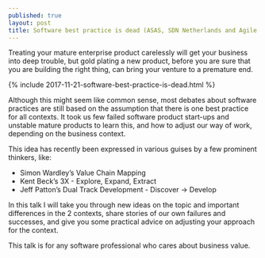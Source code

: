 ```yaml
---
published: true
layout: post
title: Software best practice is dead (ASAS, SDN Netherlands and Agile Africa 2017)
---
```

Treating your mature enterprise product carelessly will get your business into deep trouble, but gold plating a new product, before you are sure that you are building the right thing, can bring your venture to a premature end.

{% include 2017-11-21-software-best-practice-is-dead.html %}

Although this might seem like common sense, most debates about software practices are still based on the assumption that there is one best practice for all contexts. It took us few failed software product start-ups and unstable mature products to learn this, and how to adjust our way of work, depending on the business context.

This idea has recently been expressed in various guises by a few prominent thinkers, like:
- Simon Wardley’s Value Chain Mapping
- Kent Beck’s 3X - Explore, Expand, Extract
- Jeff Patton’s Dual Track Development - Discover -> Develop

In this talk I will take you through new ideas on the topic and important differences in the 2 contexts, share stories of our own failures and successes, and give you some practical advice on adjusting your approach for the context.

This talk is for any software professional who cares about business value.


